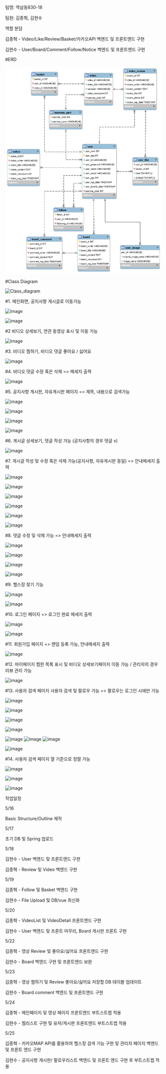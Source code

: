 팀명: 역삼동830-18

팀원: 김종혁, 김현수


역할 분담 

김종혁 - Video/Like/Review/Basket/카카오API 백엔드 및 프론트엔드 구현

김현수 - User/Board/Comment/Follow/Notice 백엔드 및 프론트엔드 구현



#ERD

![FinalDB_ERD](/Etc/Image/FinalDB_ERD.png)

#Class Diagram

![Class_diagram](/uploads/8b3ccbc01b9dc672e779bb0a4c3554d9/Class_diagram.png)


#1. 메인화면, 공지사항 게시글로 이동가능

![image](/uploads/d57a124ac115cb4f6abefe36171b7b71/image.png)

![image](/uploads/7102c46d285a3178b072f677475da2e4/image.png)


#2 비디오 상세보기, 연관 동영상 표시 및 이동 가능

![image](/uploads/34a368151103a2e92694a86bc64e370e/image.png)


#3. 비디오 찜하기, 비디오 댓글 좋아요 / 싫어요

![image](/uploads/9700ec8aee0930850487e186c3385700/image.png)


#4. 비디오 댓글 수정 혹은 삭제 => 메세지 출력

![image](/uploads/6c387b825ebf3a47e57c50f942526bc9/image.png)


#5. 공지사항 게시판, 자유게시판 페이지 => 제목, 내용으로 검색가능

![image](/uploads/8fd91413e6aaf35a4773f14d6cd2b826/image.png)

![image](/uploads/9aef4ed1a9537d72c1336821f88a685f/image.png)

![image](/uploads/5e7a43c194ce885d3424b84ee6b39473/image.png)

![image](/uploads/8f92a1b2a9810429813fbd0a3c31f752/image.png)


#6. 게시글 상세보기, 댓글 작성 가능 (공지사항의 경우 댓글 x)

![image](/uploads/bc47fc849a0c9156ec10d6060e2051cd/image.png)


#7. 게시글 작성 및 수정 혹은 삭제 가능(공지사항, 자유게시판 동일) => 안내메세지 출력   

![image](/uploads/d009a5d939cc5a47bfdb373708f48f23/image.png)

![image](/uploads/af481514f2666f0b38da74aca2fe53bc/image.png)

![image](/uploads/b9ff955319c911b634f1e95be834b966/image.png)

![image](/uploads/242d8d5bf2435f6304ed802eb3f980a7/image.png)

![image](/uploads/62236d7a0bccd11b60f303d3068ae954/image.png)

![image](/uploads/2781ef0ebe37e044f6a57ea1cfbb836e/image.png)


#8. 댓글 수정 및 삭제 가능 => 안내메세지 출력

![image](/uploads/853299ebd26f2d29bf834e7e60019880/image.png)

![image](/uploads/802c0995c99c5d93919a11f214f7ca18/image.png)

![image](/uploads/b538cdaae0a381392858bf60db0bb37b/image.png)

![image](/uploads/5fec6ed4bb7465bc24290dab9989fda1/image.png)


#9. 헬스장 찾기 기능

![image](/uploads/425abda3259c955e8af802e39e93a6b9/image.png)

![image](/uploads/4a44aa73032649780d29dbbaed7d3baf/image.png)


#10. 로그인 페이지 => 로그인 완료 메세지 출력

![image](/uploads/ed250e177c6cbda3fc02c38bfb4edafd/image.png)

![image](/uploads/b1bed5faa0b017a5124b13add36d150c/image.png)


#11. 회원가입 페이지 => 랜덤 등록 가능, 안내메세지 출력

![image](/uploads/a50cc760861e46c4c668b59261fbaa34/image.png)


#12. 마이페이지 찜한 목록 표시 및 비디오 상세보기페이지 이동 가능 / 관리자의 경우 리뷰 관리 가능

![image](/uploads/efee83cbb462bd0fd0a1a0f84e777e51/image.png)


#13. 사용자 검색 페이지 사용자 검색 및 팔로우 가능 => 팔로우는 로그인 시에만 가능 

![image](/uploads/31b797dd3eb4f4822171d163e2a499be/image.png)

![image](/uploads/45a72b8c18e334ded466f3c5d24f1322/image.png)

![image](/uploads/cff8b1ab3203a394c5baafcdf3ffa61a/image.png)

![image](/uploads/a11d9374c5371bfb6ebfdf10e361d3c4/image.png)

![image](/uploads/43b8c17b401d8b094ec10656a706b5ea/image.png)
![image](/uploads/da8239fb57d427c3216753bc7dd11b65/image.png)
![image](/uploads/ce6d45567036b9c0872ad78385d270fb/image.png)

![image](/uploads/4b99252619346eee76ca5c6a47eaf0bc/image.png)


#14. 사용자 검색 페이지 열 기준으로 정렬 가능

![image](/uploads/a7f56ad58e791a5e1ebcba7ddc37f425/image.png)

![image](/uploads/f2817191eaeab27c43ed430583988d0c/image.png)

![image](/uploads/bede87eadf704057e5557efd42030bae/image.png)


작업일정


5/16

Basic Structure/Outline 제작


5/17

초기 DB 및 Spring 업로드


5/18

김현수 - User 백엔드 및 프론트엔드 구현

김종혁 - Review 및 Video 백엔드 구현


5/19

김종혁 - Follow 및 Basket 백엔드 구현

김현수 - File Upload 및 DB/vue 최신화


5/20

김종혁 - VideoList 및 VideoDetail 프론트엔드 구현

김현수 - User 백엔드 및 프론트 마무리, Board 게시판 프론트 구현


5/22

김종혁 - 영상 Review 및 좋아요/싫어요 프론트엔드 구현

김현수 - Board 백엔드 구현 및 프론트엔드 보완


5/23

김종혁 - 영상 찜하기 및 Review 좋아요/싫어요 저장할 DB 테이블 업데이트

김현수 - Board comment 백엔드 및 프론트엔드 구현


5/24

김종혁 - 메인페이지 및 영상 페이지 프론트엔드 부트스트랩 적용

김현수 - 찜리스트 구현 및 유저/게시판 프론트엔드 부트스트랩 적용


5/25

김종혁 - 카카오MAP API를 활용하여 헬스장 검색 기능 구현 및 관리자 페이지 백엔드 및 프론트 엔드 구현

김현수 - 공지사항 게시판/ 팔로우리스트 백엔드 및 프론트 엔드 구현 후 부트스트랩 적용
